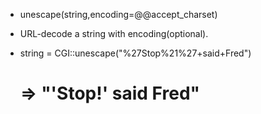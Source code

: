 * unescape(string,encoding=@@accept_charset)

* URL-decode a string with encoding(optional).


*   string = CGI::unescape("%27Stop%21%27+said+Fred")
     # => "'Stop!' said Fred"


